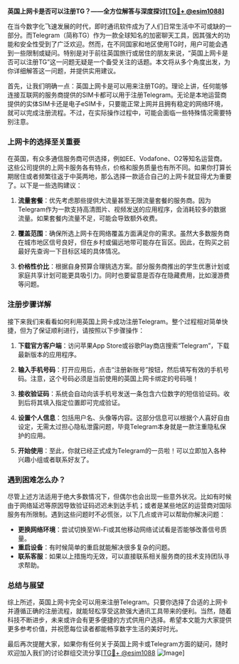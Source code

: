 **英国上网卡是否可以注册TG？——全方位解答与深度探讨[[TG💪+ @esim1088](https://t.me/s/esim1088)]**

在当今数字化飞速发展的时代，即时通讯软件成为了人们日常生活中不可或缺的一部分。而Telegram（简称TG）作为一款全球知名的加密聊天工具，因其强大的功能和安全性受到了广泛欢迎。然而，在不同国家和地区使用TG时，用户可能会遇到一些限制或疑问。特别是对于前往英国旅行或居住的朋友来说，“英国上网卡是否可以注册TG”这一问题无疑是一个备受关注的话题。本文将从多个角度出发，为你详细解答这一问题，并提供实用建议。

首先，让我们明确一点：英国上网卡是可以用来注册TG的。理论上讲，任何能够连接互联网的服务商提供的SIM卡都可以用于注册Telegram。无论是本地运营商提供的实体SIM卡还是电子eSIM卡，只要能正常上网并且拥有稳定的网络环境，就可以完成注册流程。不过，在实际操作过程中，可能会面临一些特殊情况需要特别注意。

### 上网卡的选择至关重要

在英国，有众多通信服务商可供选择，例如EE、Vodafone、O2等知名运营商。这些公司提供的上网卡服务各有特点，价格和服务质量也有所不同。如果你打算长期居住或者频繁往返于中英两地，那么选择一款适合自己的上网卡就显得尤为重要了。以下是一些选购建议：

1. **流量套餐**：优先考虑那些提供大流量甚至无限流量套餐的服务商。因为Telegram作为一款支持高清图片、视频发送的应用程序，会消耗较多的数据流量。如果套餐内流量不足，可能会导致额外收费。
   
2. **覆盖范围**：确保所选上网卡在网络覆盖方面满足你的需求。虽然大多数服务商在城市地区信号良好，但在乡村或偏远地带可能存在盲区。因此，在购买之前最好先查询一下目标区域的具体情况。

3. **价格性价比**：根据自身预算合理挑选方案。部分服务商推出的学生优惠计划或家庭共享计划可能更具吸引力。同时也要留意是否存在隐藏费用，比如漫游费等问题。

### 注册步骤详解

接下来我们来看看如何利用英国上网卡成功注册Telegram。整个过程相对简单快捷，但为了保证顺利进行，请按照以下步骤操作：

1. **下载官方客户端**：访问苹果App Store或谷歌Play商店搜索“Telegram”，下载最新版本的应用程序。
   
2. **输入手机号码**：打开应用后，点击“注册新账号”按钮，然后填写有效的手机号码。注意，这个号码必须是当前使用的英国上网卡绑定的号码哦！

3. **接收验证码**：系统会自动向该手机号发送一条包含六位数字的短信验证码。收到后将其填入指定位置即可完成验证。

4. **设置个人信息**：包括用户名、头像等内容。这部分信息可以根据个人喜好自由设定，无需太过担心隐私泄露问题，毕竟Telegram本身就是一款注重隐私保护的应用。

5. **开始使用**：至此，你就已经正式成为Telegram的一员啦！可以立即加入各种兴趣小组或者联系好友了。

### 遇到困难怎么办？

尽管上述方法适用于绝大多数情况下，但偶尔也会出现一些意外状况。比如有时候由于网络延迟等原因导致验证码迟迟未到达手机；或者是某些地区的运营商对国际服务有所限制。遇到这些问题时不必慌张，以下几点或许可以帮助你解决问题：

- **更换网络环境**：尝试切换至Wi-Fi或其他移动网络试试看是否能够改善信号质量。
- **重启设备**：有时候简单的重启就能解决很多复杂的问题。
- **联系客服**：如果以上措施均无效，可以直接联系相关服务商的技术支持团队寻求帮助。

### 总结与展望

综上所述，英国上网卡完全可以用来注册Telegram。只要你选择了合适的上网卡并遵循正确的注册流程，就能轻松享受这款强大通讯工具带来的便利。当然，随着科技不断进步，未来或许会有更多便捷的方式供用户选择。希望本文能为大家提供更多参考价值，并祝愿每位读者都能畅享数字生活的美好时光。

最后再次提醒大家，如果你有任何关于英国上网卡或Telegram方面的疑问，随时欢迎加入我们的讨论群组交流分享[[TG💪+ @esim1088](https://t.me/s/esim1088) ![Image](https://i.postimg.cc/4NQfJmqS/Snipaste-2025-05-13-00-14-12.png)]